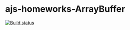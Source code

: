 # ajs-homeworks-ArrayBuffer

[![Build status](https://ci.appveyor.com/api/projects/status/kau7oy59a96sve8o?svg=true)](https://ci.appveyor.com/project/dmitry-izjurov/ajs-homeworks-arraybuffer)
